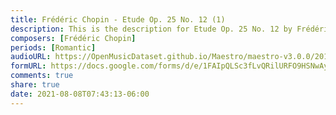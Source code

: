 ```yaml
---
title: Frédéric Chopin - Etude Op. 25 No. 12 (1)
description: This is the description for Etude Op. 25 No. 12 by Frédéric Chopin
composers: [Frédéric Chopin]
periods: [Romantic]
audioURL: https://OpenMusicDataset.github.io/Maestro/maestro-v3.0.0/2015/MIDI-Unprocessed_R1_D1-1-8_mid--AUDIO-from_mp3_04_R1_2015_wav--4.midi
formURL: https://docs.google.com/forms/d/e/1FAIpQLSc3fLvQRilURFO9HSNwAyikgAtdWcSSmM2_cveljYrr-MKzhA/viewform
comments: true
share: true
date: 2021-08-08T07:43:13-06:00
---
```


